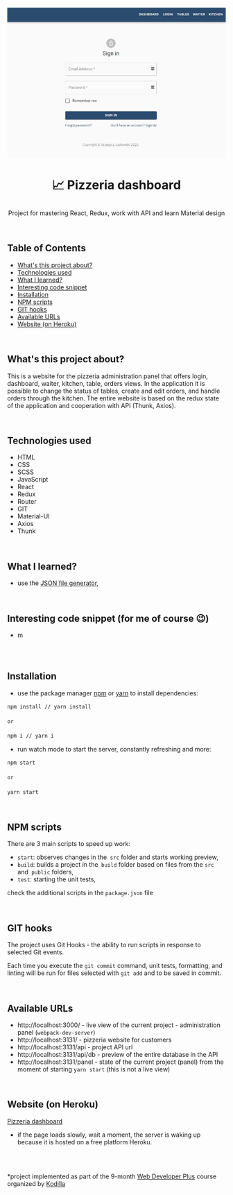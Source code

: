 <p align="center">
<a href="https://pizzeria-portal.herokuapp.com/"><img src="public/assets/img/logo-pizzeria-portal.jpg" title="pizzeria-portal-app" alt="snippet of pizzeria portal app"></a>
</p>



# <p align="center">📈 Pizzeria dashboard</p>
<p align="center">Project for mastering React, Redux, work with API and learn Material design</p>

</br>

## Table of Contents

- [What's this project about?](#about)
- [Technologies used](#technologies)
- [What I learned?](#what)
- [Interesting code snippet](#interesting)
- [Installation](#install)
- [NPM scripts](#npm)
- [GIT hooks](#git)
- [Available URLs](#url)
- [Website (on Heroku)](#site)

</br>

## <a name="about"></a>What's this project about?

This is a website for the pizzeria administration panel that offers login, dashboard, waiter, kitchen, table, orders views. In the application it is possible to change the status of tables, create and edit orders, and handle orders through the kitchen. The entire website is based on the redux state of the application and cooperation with API (Thunk, Axios).

</br>

## <a name="technologies"></a>Technologies used
- HTML
- CSS
- SCSS
- JavaScript
- React
- Redux
- Router
- GIT
- Material-UI
- Axios
- Thunk

</br>

## <a name="what"></a>What I learned?

- use the [JSON file generator](https://next.json-generator.com/),



</br>

## <a name="interesting"></a>Interesting code snippet (for me of course 😉)
- m

```js

```

</br>

## <a name="install"></a>Installation

- use the package manager [npm](https://www.npmjs.com/get-npm) or [yarn](https://classic.yarnpkg.com/en/) to install dependencies:

```bash
npm install // yarn install

or

npm i // yarn i
```
- run watch mode to start the server, constantly refreshing and more:

```bash
npm start

or

yarn start
```

<br/>



## <a name="npm"></a>NPM scripts

There are 3 main scripts to speed up work:

- `start`: observes changes in the` src` folder and starts working preview,
- `build`: builds a project in the` build` folder based on files from the `src` and` public` folders,
- `test`: starting the unit tests,

check the additional scripts in the `package.json` file


<br/>


## <a name="git"></a>GIT hooks
The project uses Git Hooks - the ability to run scripts in response to selected Git events.

Each time you execute the `git commit` command, unit tests, formatting, and linting will be run
for files selected with `git add` and to be saved in commit.

<br/>

## <a name="url"></a>Available URLs

- http://localhost:3000/ - live view of the current project - administration panel (`webpack-dev-server`)
- http://localhost:3131/ - pizzeria website for customers
- http://localhost:3131/api - project API url
- http://localhost:3131/api/db - preview of the entire database in the API
- http://localhost:3131/panel - state of the current project (panel) from the moment of starting `yarn start` (this is not a live view)

<br/>

## <a name="site"></a>Website (on Heroku)
[Pizzeria dashboard](https://pizzeria-portal.herokuapp.com/)
- if the page loads slowly, wait a moment, the server is waking up because it is hosted on a free platform Heroku.

</br>
</br>

  *project implemented as part of the 9-month [Web Developer Plus](https://kodilla.com/pl/bootcamp/webdeveloper/?type=wdp&editionId=309) course organized by [Kodilla](https://drive.google.com/file/d/1AZGDMtjhsHbrtXhRSIlRKKc3RCxQk6YY/view?usp=sharing)



